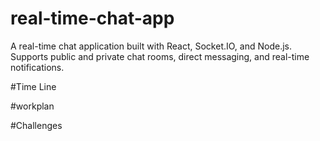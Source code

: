 # real-time-chat-app
A real-time chat application built with React, Socket.IO, and Node.js. Supports public and private chat rooms, direct messaging, and real-time notifications.

#Time Line

#workplan

#Challenges
